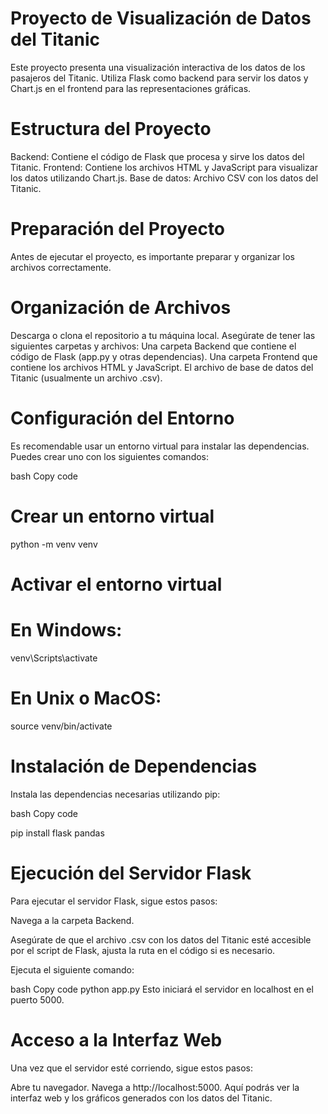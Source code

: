 # Proyecto de Visualización de Datos del Titanic

Este proyecto presenta una visualización interactiva de los datos de los pasajeros del Titanic. Utiliza Flask como backend para servir los datos y Chart.js en el frontend para las representaciones gráficas.

# Estructura del Proyecto
Backend: Contiene el código de Flask que procesa y sirve los datos del Titanic.
Frontend: Contiene los archivos HTML y JavaScript para visualizar los datos utilizando Chart.js.
Base de datos: Archivo CSV con los datos del Titanic.

# Preparación del Proyecto
Antes de ejecutar el proyecto, es importante preparar y organizar los archivos correctamente.

# Organización de Archivos
Descarga o clona el repositorio a tu máquina local.
Asegúrate de tener las siguientes carpetas y archivos:
Una carpeta Backend que contiene el código de Flask (app.py y otras dependencias).
Una carpeta Frontend que contiene los archivos HTML y JavaScript.
El archivo de base de datos del Titanic (usualmente un archivo .csv).

# Configuración del Entorno
Es recomendable usar un entorno virtual para instalar las dependencias. Puedes crear uno con los siguientes comandos:

bash
Copy code

# Crear un entorno virtual
python -m venv venv

# Activar el entorno virtual
# En Windows:
venv\Scripts\activate

# En Unix o MacOS:
source venv/bin/activate

# Instalación de Dependencias
Instala las dependencias necesarias utilizando pip:

bash
Copy code

pip install flask pandas

# Ejecución del Servidor Flask
Para ejecutar el servidor Flask, sigue estos pasos:

Navega a la carpeta Backend.

Asegúrate de que el archivo .csv con los datos del Titanic esté accesible por el script de Flask, ajusta la ruta en el código si es necesario.

Ejecuta el siguiente comando:

bash
Copy code
python app.py
Esto iniciará el servidor en localhost en el puerto 5000.

# Acceso a la Interfaz Web
Una vez que el servidor esté corriendo, sigue estos pasos:

Abre tu navegador.
Navega a http://localhost:5000.
Aquí podrás ver la interfaz web y los gráficos generados con los datos del Titanic.
